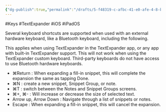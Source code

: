 ```yaml
---
{"dg-publish":true,"permalink":"/drafts/5-f48319-c-afbc-41-e0-afe-4-8-b19-f5755-d7-a/","dgHomeLink":true,"dgPassFrontmatter":false}
---
```


#Keys #TextExpander #iOS #iPadOS

Several keyboard shortcuts are supported when used with an external hardware keyboard, like a Bluetooth keyboard, including the following.

This applies when using TextExpander in the TextExpander app, or any app with built-in TextExpander support. This will not work when using the TextExpander custom keyboard. Third-party keyboards do not have access to use Bluetooth hardware keyboards.

- ⌘Return : When expanding a fill-in snippet, this will complete the expansion the same as tapping Done.
- ⌘N : create a new snippet, Snippet Group, or note.
- ⌘T : switch between the Notes and Snippet Groups screens.
- ⌘+, ⌘- : Will increase or decrease the size of selected text.
- Arrow up, Arrow Down : Navigate through a list of snippets or notes.
- Escape : When expanding a fill-in snippet, this will cancel the expansion.
